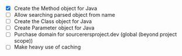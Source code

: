 
 - [x] Create the Method object for Java 
 - [ ] Allow searching parsed object from name <case of return type>
 - [ ] Create the Class object for Java 
 - [ ] Create Parameter object for Java
 - [ ] Purchase domain for sourcerersproject.dev (global (beyond project scope))
 - [ ] Make heavy use of caching 